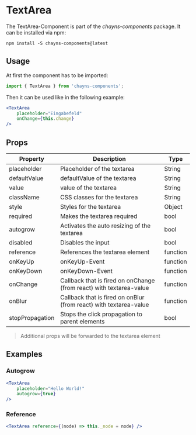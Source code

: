 # TextArea #
The TextArea-Component is part of the *chayns-components* package. It can be installed via npm:

    npm install -S chayns-components@latest


## Usage ##

At first the component has to be imported:

```jsx harmony
import { TextArea } from 'chayns-components';
```

Then it can be used like in the following example:

```jsx harmony
<TextArea
    placeholder="Eingabefeld"
    onChange={this.change}
/>
```


## Props ##

| Property   | Description                                                                            | Type     |
|------------|----------------------------------------------------------------------------------------|----------|
| placeholder  | Placeholder of the textarea                                                          | String   |
| defaultValue | defaultValue of the textarea                                                         | String   |
| value        | value of the textarea                                                                | String   |
| className    | CSS classes for the textarea                                                         | String   |
| style        | Styles for the textarea                                                              | Object   |
| required     | Makes the textarea required                                                          | bool     |
| autogrow     | Activates the auto resizing of the textarea                                          | bool     |
| disabled     | Disables the input                                                                   | bool     |
| reference    | References the textarea element                                                      | function |
| onKeyUp      | onKeyUp-Event                                                                        | function |
| onKeyDown    | onKeyDown-Event                                                                      | function |
| onChange     | Callback that is fired on onChange (from react) with textarea-value                  | function |
| onBlur       | Callback that is fired on onBlur (from react) with textarea-value                    | function |
| stopPropagation     | Stops the click propagation to parent elements                                | bool     |

> Additional props will be forwarded to the textarea element


## Examples ##

### Autogrow ###
```jsx harmony
<TextArea
    placeholder="Hello World!"
    autogrow={true}
/>
```

### Reference ###
```jsx harmony
<TextArea reference={(node) => this._node = node} />
```

